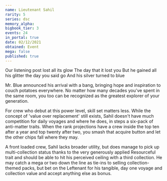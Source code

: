 ```yaml
---
name: Lieutenant Sahil
rarity: 5
series: dsc
memory_alpha:
bigbook_tier: 3
events: 24
in_portal: true
date: 02/12/2021
obtained: Event
mega: false
published: true
---
```


Our listening post lost all its glow
The day that it lost you
But he gained all his glitter the day you said go
And his silver turned to blue

Mr. Blue announced his arrival with a bang, bringing hope and inspiration to couch potatoes everywhere. No matter how many decades you've spent in the same room, you too can be recognized as the greatest explorer of your generation.

For crew who debut at this power level, skill set matters less. While the concept of 'value over replacement' still exists, Sahil doesn't have much competition for daily voyages and where he does, in steps a six-pack of anti-matter traits. When the rank projections have a crew inside the top ten after a year and top twenty after two, you smash that acquire button and let the other chips fall where they may.

A front loaded crew, Sahil lacks broader utility, but does manage to pick up multi-collection status thanks to the very generously applied Resourceful trait and should be able to hit his perceived ceiling with a third collection. He may catch a mega or two down the line as tie-ins to selling collection-themed packs, but bet on the Leftenant for his tangible, day one voyage and collection value and accept anything else as bonus.
